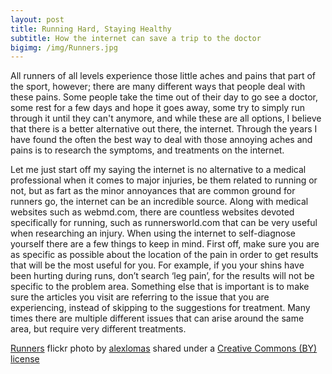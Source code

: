 ```yaml
---
layout: post
title: Running Hard, Staying Healthy
subtitle: How the internet can save a trip to the doctor
bigimg: /img/Runners.jpg
---
```


All runners of all levels experience those little aches and pains that part of the sport, however; there are many different ways that people deal with these pains. Some people take the time out of their day to go see a doctor, some rest for a few days and hope it goes away, some try to simply run through it until they can't anymore, and while these are all options, I believe that there is a better alternative out there, the internet. Through the years I have found the often the best way to deal with those annoying aches and pains is to research the symptoms, and treatments on the internet.

Let me just start off my saying the internet is no alternative to a medical professional when it comes to major injuries, be them related to running or not, but as fart as the minor annoyances that are common ground for runners go, the internet can be an incredible source. Along with medical websites such as webmd.com, there are countless websites devoted specifically for running, such as runnersworld.com that can be very useful when researching an injury. When using the internet to self-diagnose yourself there are a few things to keep in mind. First off, make sure you are as specific as possible about the location of the pain in order to get results that will be the most useful for you. For example, if you your shins have been hurting during runs, don’t search ‘leg pain’, for the results will not be specific to the problem area. Something else that is important is to make sure the articles you visit are referring to the issue that you are experiencing, instead of skipping to the suggestions for treatment. Many times there are multiple different issues that can arise around the same area, but require very different treatments.


<a title="Runners" href="https://flickr.com/photos/alexlomas/2593298246">Runners</a> flickr photo by <a href="https://flickr.com/people/alexlomas">alexlomas</a> shared under a <a href="https://creativecommons.org/licenses/by/2.0/">Creative Commons (BY) license</a> </small>
